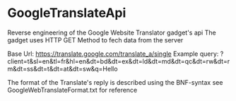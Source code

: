 GoogleTranslateApi
==================

Reverse engineering of the Google Website Translator gadget's api
The gadget uses HTTP GET Method to fech data from the server

Base Url: https://translate.google.com/translate_a/single
Example query: ?client=t&sl=en&tl=fr&hl=en&dt=bd&dt=ex&dt=ld&dt=md&dt=qc&dt=rw&dt=rm&dt=ss&dt=t&dt=at&dt=sw&q=Hello

The format of the Translate's reply is described using the BNF-syntax
see GoogleWebTranslateFormat.txt for reference
